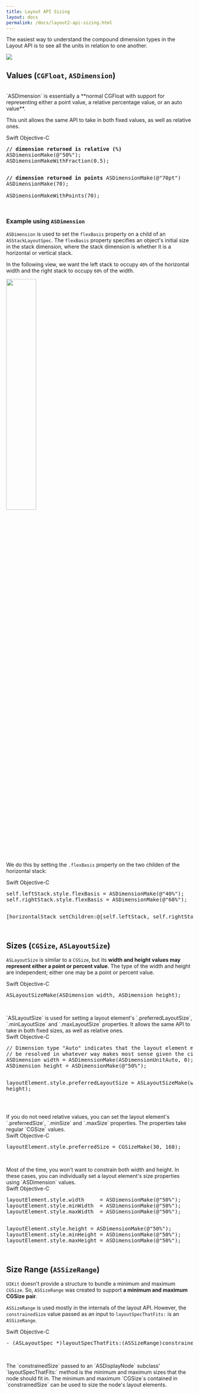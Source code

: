 ```yaml
---
title: Layout API Sizing
layout: docs
permalink: /docs/layout2-api-sizing.html
---
```


The easiest way to understand the compound dimension types in the Layout API is to see all the units in relation to one another.

<img src="/static/images/layout2-api-sizing.png">

## Values (`CGFloat`, `ASDimension`)
<br>
`ASDimension` is essentially a **normal CGFloat with support for representing either a point value, a relative percentage value, or an auto value**.  

This unit allows the same API to take in both fixed values, as well as relative ones.

<div class = "highlight-group">
<span class="language-toggle">
  <a data-lang="swift" class="swiftButton">Swift</a>
  <a data-lang="objective-c" class = "active objcButton">Objective-C</a>
</span>
<div class = "code">
<pre lang="objc" class="objcCode">
<b>// dimension returned is relative (%)</b>
ASDimensionMake(@"50%");  
ASDimensionMakeWithFraction(0.5);

<b>// dimension returned in points</b>
ASDimensionMake(@"70pt")
ASDimensionMake(70);      
ASDimensionMakeWithPoints(70);
</pre>
<pre lang="swift" class = "swiftCode hidden">
</pre>
</div>
</div>

### Example using `ASDimension`

`ASDimension` is used to set the `flexBasis` property on a child of an `ASStackLayoutSpec`.  The `flexBasis` property specifies an object's initial size in the stack dimension, where the stack dimension is whether it is a horizontal or vertical stack.

In the following view, we want the left stack to occupy `40%` of the horizontal width and the right stack to occupy `60%` of the width. 

<img src="/static/images/flexbasis.png" width="40%" height="40%">

We do this by setting the `.flexBasis` property on the two childen of the horizontal stack:

<div class = "highlight-group">
<span class="language-toggle">
  <a data-lang="swift" class="swiftButton">Swift</a>
  <a data-lang="objective-c" class = "active objcButton">Objective-C</a>
</span>
<div class = "code">
<pre lang="objc" class="objcCode">
self.leftStack.style.flexBasis = ASDimensionMake(@"40%");
self.rightStack.style.flexBasis = ASDimensionMake(@"60%");

[horizontalStack setChildren:@[self.leftStack, self.rightStack]];
</pre>
<pre lang="swift" class = "swiftCode hidden">
</pre>
</div>
</div>

## Sizes (`CGSize`, `ASLayoutSize`)

`ASLayoutSize` is similar to a `CGSize`, but its **width and height values may represent either a point or percent value**. The type of the width and height are independent; either one may be a point or percent value.

<div class = "highlight-group">
<span class="language-toggle">
  <a data-lang="swift" class="swiftButton">Swift</a>
  <a data-lang="objective-c" class = "active objcButton">Objective-C</a>
</span>
<div class = "code">
<pre lang="objc" class="objcCode">
ASLayoutSizeMake(ASDimension width, ASDimension height);
</pre>
<pre lang="swift" class = "swiftCode hidden">
</pre>
</div>
</div>

<br>
`ASLayoutSize` is used for setting a layout element's `.preferredLayoutSize`, `.minLayoutSize` and `.maxLayoutSize` properties. It allows the same API to take in both fixed sizes, as well as relative ones.

<div class = "highlight-group">
<span class="language-toggle">
  <a data-lang="swift" class="swiftButton">Swift</a>
  <a data-lang="objective-c" class = "active objcButton">Objective-C</a>
</span>
<div class = "code">
<pre lang="objc" class="objcCode">
// Dimension type "Auto" indicates that the layout element may 
// be resolved in whatever way makes most sense given the circumstances
ASDimension width = ASDimensionMake(ASDimensionUnitAuto, 0);  
ASDimension height = ASDimensionMake(@"50%");

layoutElement.style.preferredLayoutSize = ASLayoutSizeMake(width, height);
</pre>
<pre lang="swift" class = "swiftCode hidden">
</pre>
</div>
</div>

<br>
If you do not need relative values, you can set the layout element's `.preferredSize`, `.minSize` and `.maxSize` properties. The properties take regular `CGSize` values. 

<div class = "highlight-group">
<span class="language-toggle">
  <a data-lang="swift" class="swiftButton">Swift</a>
  <a data-lang="objective-c" class = "active objcButton">Objective-C</a>
</span>
<div class = "code">
<pre lang="objc" class="objcCode">
layoutElement.style.preferredSize = CGSizeMake(30, 160);
</pre>
<pre lang="swift" class = "swiftCode hidden">
</pre>
</div>
</div>

<br>
Most of the time, you won't want to constrain both width and height. In these cases, you can individually set a layout element's size properties using `ASDimension` values.

<div class = "highlight-group">
<span class="language-toggle">
  <a data-lang="swift" class="swiftButton">Swift</a>
  <a data-lang="objective-c" class = "active objcButton">Objective-C</a>
</span>
<div class = "code">
<pre lang="objc" class="objcCode">
layoutElement.style.width     = ASDimensionMake(@"50%");
layoutElement.style.minWidth  = ASDimensionMake(@"50%");
layoutElement.style.maxWidth  = ASDimensionMake(@"50%");

layoutElement.style.height    = ASDimensionMake(@"50%");
layoutElement.style.minHeight = ASDimensionMake(@"50%");
layoutElement.style.maxHeight = ASDimensionMake(@"50%");
</pre>
<pre lang="swift" class = "swiftCode hidden">
</pre>
</div>
</div>

## Size Range (`ASSizeRange`)

`UIKit` doesn't provide a structure to bundle a minimum and maximum `CGSize`. So, `ASSizeRange` was created to support **a minimum and maximum CGSize pair**. 

`ASSizeRange` is used mostly in the internals of the layout API. However, the `constrainedSize` value passed as an input to `layoutSpecThatFits:` is an `ASSizeRange`.  
   
<div class = "highlight-group">
<span class="language-toggle">
  <a data-lang="swift" class="swiftButton">Swift</a>
  <a data-lang="objective-c" class = "active objcButton">Objective-C</a>
</span>
<div class = "code">
<pre lang="objc" class="objcCode">
- (ASLayoutSpec *)layoutSpecThatFits:(ASSizeRange)constrainedSize;
</pre>
<pre lang="swift" class = "swiftCode hidden">
</pre>
</div>
</div>

<br>
The `constrainedSize` passed to an `ASDisplayNode` subclass' `layoutSpecThatFits:` method is the minimum and maximum sizes that the node should fit in. The minimum and maximum `CGSize`s contained in `constrainedSize` can be used to size the node's layout elements.
